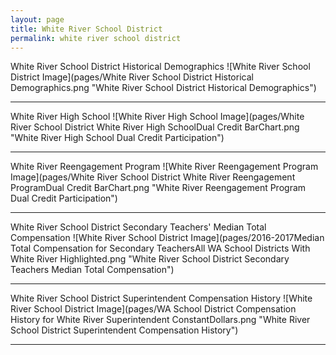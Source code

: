```yaml
---
layout: page
title: White River School District
permalink: white river school district
---
```



White River School District Historical Demographics
![White River School District Image](pages/White River School District Historical Demographics.png "White River School District Historical Demographics")

___

White River High School
![White River High School Image](pages/White River School District White River High SchoolDual Credit BarChart.png "White River High School Dual Credit Participation")

___

White River Reengagement Program
![White River Reengagement Program Image](pages/White River School District White River Reengagement ProgramDual Credit BarChart.png "White River Reengagement Program Dual Credit Participation")

___

White River School District Secondary Teachers' Median Total Compensation
![White River School District Image](pages/2016-2017Median Total Compensation for Secondary TeachersAll WA School Districts With White River Highlighted.png "White River School District Secondary Teachers Median Total Compensation")

___

White River School District Superintendent Compensation History
![White River School District Image](pages/WA School District Compensation History for White River Superintendent ConstantDollars.png "White River School District Superintendent Compensation History")

___

